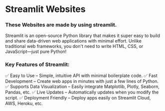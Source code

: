 # Streamlit Websites
### These Websites are made by using streamlit.

Streamlit is an open-source Python library that makes it super easy to build and share data-driven web applications with minimal effort. Unlike traditional web frameworks, you don't need to write HTML, CSS, or JavaScript—just pure Python!

### Key Features of Streamlit:
✅ Easy to Use – Simple, intuitive API with minimal boilerplate code.
✅ Fast Development – Create web apps in minutes with just a few lines of Python.
✅ Supports Data Visualization – Easily integrate Matplotlib, Plotly, Seaborn, Pandas, etc.
✅ Live Updates – Automatically updates when you modify the script.
✅ Deployment Friendly – Deploy apps easily on Streamlit Cloud, AWS, Heroku, etc.

